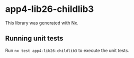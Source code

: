 # app4-lib26-childlib3

This library was generated with [Nx](https://nx.dev).

## Running unit tests

Run `nx test app4-lib26-childlib3` to execute the unit tests.
